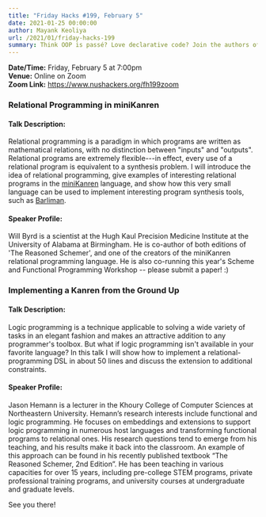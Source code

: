 ```yaml
---
title: "Friday Hacks #199, February 5"
date: 2021-01-25 00:00:00
author: Mayank Keoliya
url: /2021/01/friday-hacks-199
summary: Think OOP is passé? Love declarative code? Join the authors of the "The Reasoned Schemer" in the wonder of logic programming.
---
```


**Date/Time:** Friday, February 5 at 7:00pm<br />
**Venue:** Online on Zoom<br />
**Zoom Link:** <https://www.nushackers.org/fh199zoom>

### Relational Programming in miniKanren

#### Talk Description:

Relational programming is a paradigm in which programs are written as mathematical relations, with no distinction between "inputs" and "outputs". Relational programs are extremely flexible---in effect, every use of a relational program is equivalent to a synthesis problem. I will introduce the idea of relational programming, give examples of interesting relational programs in the [miniKanren](http://minikanren.org/) language, and show how this very small language can be used to implement interesting program synthesis tools, such as [Barliman](https://github.com/webyrd/Barliman).


#### Speaker Profile:

Will Byrd is a scientist at the Hugh Kaul Precision Medicine Institute at the University of Alabama at Birmingham. He is co-author of both editions of 'The Reasoned Schemer', and one of the creators of the miniKanren relational programming language. He is also co-running this year's Scheme and Functional Programming Workshop -- please submit a paper! :)


### Implementing a Kanren from the Ground Up

#### Talk Description:

Logic programming is a technique applicable to solving a wide variety of tasks in an elegant fashion and makes an attractive addition to any programmer's toolbox. But what if logic programming isn't available in your favorite language? In this talk I will show how to implement a relational-programming DSL in about 50 lines and discuss the extension to additional constraints.

#### Speaker Profile:

Jason Hemann is a lecturer in the Khoury College of Computer Sciences at Northeastern University. Hemann’s research interests include functional and logic programming. He focuses on embeddings and extensions to support logic programming in numerous host languages and transforming functional programs to relational ones. His research questions tend to emerge from his teaching, and his results make it back into the classroom. An example of this approach can be found in his recently published textbook “The Reasoned Schemer, 2nd Edition”. He has been teaching in various capacities for over 15 years, including pre-college STEM programs, private professional training programs, and university courses at undergraduate and graduate levels.

See you there!
